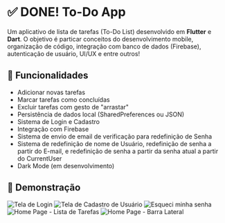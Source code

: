 # ✅ DONE! To-Do App

Um aplicativo de lista de tarefas (To-Do List) desenvolvido em **Flutter** e **Dart**. O objetivo é particar conceitos do desenvolvimento mobile, organização de código, integração com banco de dados (Firebase), autenticação de usuário, UI/UX e entre outros!

## 🚀 Funcionalidades

- Adicionar novas tarefas
- Marcar tarefas como concluídas
- Excluir tarefas com gesto de "arrastar"
- Persistência de dados local (SharedPreferences ou JSON)
- Sistema de Login e Cadastro
- Integração com Firebase
- Sistema de envio de email de verificação para redefinição de Senha
- Sistema de redefinição de nome de Usuário, redefinição de senha a partir do E-mail, e redefinição de senha a partir da senha atual a partir do CurrentUser
- Dark Mode (em desenvolvimento)

## 📱 Demonstração

![Tela de Login](assets\screenshots)
![Tela de Cadastro de Usuário]()
![Esqueci minha senha]()
![Home Page - Lista de Tarefas]()
![Home Page - Barra Lateral]()
